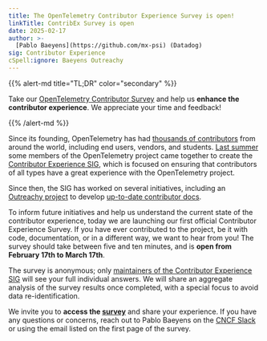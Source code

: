 ```yaml
---
title: The OpenTelemetry Contributor Experience Survey is open!
linkTitle: ContribEx Survey is open
date: 2025-02-17
author: >-
  [Pablo Baeyens](https://github.com/mx-psi) (Datadog)
sig: Contributor Experience
cSpell:ignore: Baeyens Outreachy
---
```


{{% alert-md title="TL;DR" color="secondary" %}}

Take our [OpenTelemetry Contributor Survey][6] and help us **enhance the contributor experience**.
We appreciate your time and feedback!

{{% /alert-md %}}

Since its founding, OpenTelemetry has had [thousands of contributors][3] from
around the world, including end users, vendors, and students. [Last summer][1]
some members of the OpenTelemetry project came together to create the
[Contributor Experience SIG][2], which is focused on ensuring that contributors
of all types have a great experience with the OpenTelemetry project.

Since then, the SIG has worked on several initiatives, including an [Outreachy
project][5] to develop [up-to-date contributor docs][4].

To inform future initiatives and help us understand the current state of the
contributor experience, today we are launching our first official Contributor
Experience Survey. If you have ever contributed to the project, be it with code,
documentation, or in a different way, we want to hear from you! The survey
should take between five and ten minutes, and is **open from February 17th to
March 17th**.

The survey is anonymous; only [maintainers of the Contributor Experience SIG][7]
will see your full individual answers. We will share an aggregate analysis of
the survey results once completed, with a special focus to avoid data
re-identification.

We invite you to **access the [survey][6]** and share your experience. If you
have any questions or concerns, reach out to Pablo Baeyens on the [CNCF
Slack][8] or using the email listed on the first page of the survey.

[1]: https://github.com/open-telemetry/community/pull/2162
[2]: https://github.com/open-telemetry/sig-contributor-experience
[3]:
  https://opentelemetry.devstats.cncf.io/d/9/developer-activity-counts-by-repository-group-table?orgId=1
[4]: https://github.com/open-telemetry/sig-contributor-experience/issues/16
[5]: https://www.outreachy.org/
[6]:
  https://docs.google.com/forms/d/e/1FAIpQLScoG279ZhRuMu8J_8BebGEVtMOS8BgD9cpQUJ6xSnNIAUtedw/viewform?usp=header
[7]:
  https://github.com/orgs/open-telemetry/teams/sig-contributor-experience-maintainers
[8]: https://slack.cncf.io/
